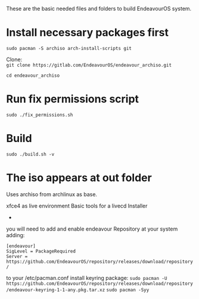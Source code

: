 These are the basic needed files and folders to build EndeavourOS system.

# Install necessary packages first
`sudo pacman -S archiso arch-install-scripts git`

Clone:\
`git clone https://gitlab.com/EndeavourOS/endeavour_archiso.git`

`cd endeavour_archiso`

# Run fix permissions script
`sudo ./fix_permissions.sh`

# Build
`sudo ./build.sh -v`

# The iso appears at out folder

Uses archiso from archlinux as base.

xfce4 as live environment
Basic tools for a livecd
Installer

*
you will need to add and enable endeavour Repository at your system
adding:

`[endeavour]`\
`SigLevel = PackageRequired`\
`Server = https://github.com/EndeavourOS/repository/releases/download/repository/`

to your /etc/pacman.conf
install keyring package:
`sudo pacman -U https://github.com/EndeavourOS/repository/releases/download/repository/endeavour-keyring-1-1-any.pkg.tar.xz`
`sudo pacman -Syy`
